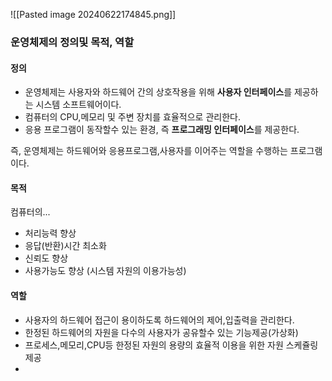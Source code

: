 ![[Pasted image 20240622174845.png]]
### 운영체제의 정의및 목적, 역할

#### 정의
- 운영체제는 사용자와 하드웨어 간의 상호작용을 위해 **사용자 인터페이스**를 제공하는 시스템 소프트웨어이다.
- 컴퓨터의 CPU,메모리 및 주변 장치를 효율적으로 관리한다.
- 응용 프로그램이 동작할수 있는 환경, 즉 **프로그래밍 인터페이스**를 제공한다.

즉, 운영체제는 하드웨어와 응용프로그램,사용자를 이어주는 역할을 수행하는 프로그램이다.

#### 목적
컴퓨터의...
- 처리능력 향상
- 응답(반환)시간 최소화
- 신뢰도 향상
- 사용가능도 향상 (시스템 자원의 이용가능성)

#### 역할
- 사용자의 하드웨어 접근이 용이하도록 하드웨어의 제어,입출력을 관리한다.
- 한정된 하드웨어의 자원을 다수의 사용자가 공유할수 있는 기능제공(가상화)
- 프로세스,메모리,CPU등 한정된 자원의 용량의 효율적 이용을 위한 자원 스케쥴링 제공
- 